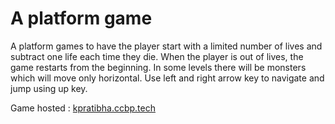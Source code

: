 # A platform game

A platform games to have the player start with a limited number of lives and subtract one life each time they die. When the player is out of
lives, the game restarts from the beginning. In some levels there will be monsters which will move only horizontal. 
Use left and right arrow key to navigate and jump using up key.

Game hosted : [kpratibha.ccbp.tech](https://kpratibha.ccbp.tech/)
